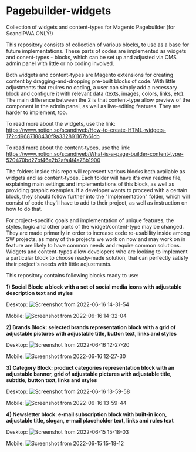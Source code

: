 # Pagebuilder-widgets
Collection of widgets and content-types for Magento Pagebuilder (for ScandiPWA ONLY!)

This repository consists of collection of various blocks, to use as a base for future implementations. These parts of codes are implemented as widgets and conent-types - blocks, which can be set up and adjusted via CMS admin panel with little or no coding involved.

Both widgets and content-types are Magento extensions for creating content by dragging-and-dropping pre-built blocks of code. With little adjustments that reuires no coding, a user can simply add a necessary block and configure it with relevant data (texts, images, colors, links, etc). The main difference between the 2 is that content-type allow preview of the component in the admin panel, as well as live-editing features. They are harder to implement, too.

To read more about the widgets, use the link:
https://www.notion.so/scandiweb/How-to-create-HTML-widgets-172cd9687188430f9a332891167b61cb

To read more about the content-types, use the link:
https://www.notion.so/scandiweb/What-is-a-page-builder-content-type-520470bd27bf46e2b2afa4f4a78b1900

The folders inside this repo will represent various blocks both available as widgets and as content-types. Each folder will have it's own readme file, explaining main settings and implementations of this block, as well as providing graphic examples. If a developer wants to proceed with a certain block, they should follow further into the "Implementation" folder, which will consist of code they'll have to add to their project, as well as instruction on how to do that.

For project-specific goals and implementation of unique features, the styles, logic and other parts of the widget/content-type may be changed. They are made primarily in order to increase code re-usability inside among SW projects, as many of the projects we work on now and may work on in feature are likely to have common needs and require common solutions. Widgets and content-types allow developers who are looking to implement a particular block to choose ready-made solution, that can perfectly satisfy their project's needs with little adjustments.

This repository contains following blocks ready to use:

<b>1) Social Block: a block with a set of social media icons with adjustable description text and styles</b>

  Desktop: 
  ![Screenshot from 2022-06-16 14-31-54](https://user-images.githubusercontent.com/102791059/179741658-ada12440-6a34-4307-a593-1b6bf0711b20.png)

  Mobile:
  ![Screenshot from 2022-06-16 14-32-04](https://user-images.githubusercontent.com/102791059/179741661-53f44e5b-1c6d-45bd-81a2-3e7c142516a0.png)


<b>2) Brands Block: selected brands representation block with a grid of adjustable pictures with adjustable title, button text, links and styles</b>

  Desktop:
  ![Screenshot from 2022-06-16 12-27-20](https://user-images.githubusercontent.com/102791059/179740676-c8f4703c-bbc7-4b90-a5df-33fa4284edc1.png)

  Mobile:
  ![Screenshot from 2022-06-16 12-27-30](https://user-images.githubusercontent.com/102791059/179740682-22123a38-167a-4604-8088-0020a7d01be5.png)

<b>3) Category Block: product categories representation block with an adjustable banner, grid of adjustable pictures with adjustable title, subtitle, button text, links and styles</b>

  Desktop:
  ![Screenshot from 2022-06-16 13-59-58](https://user-images.githubusercontent.com/102791059/179740979-9ea7289e-2508-4147-9b17-8f8a8a261369.png)

  Mobile:
  ![Screenshot from 2022-06-16 13-59-44](https://user-images.githubusercontent.com/102791059/179740976-dfb48c19-c0d0-4895-8d9e-db62c133a99c.png)

<b>4) Newsletter block: e-mail subscription block with built-in icon, adjustable title, slogan, e-mail placeholder text, links and rules text </b>

  Desktop:
  ![Screenshot from 2022-06-15 15-18-03](https://user-images.githubusercontent.com/102791059/179740289-42d0ac0a-35af-4062-82c7-45597b09737c.png)

  Mobile:
  ![Screenshot from 2022-06-15 15-18-12](https://user-images.githubusercontent.com/102791059/179740290-51c2f983-3878-40e5-9cbb-b3f64635323e.png)
